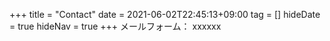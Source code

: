 +++
title = "Contact"
date = 2021-06-02T22:45:13+09:00
tag = []
hideDate = true
hideNav = true
+++
メールフォーム： xxxxxx